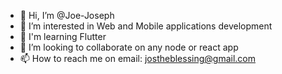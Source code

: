- 👋 Hi, I’m @Joe-Joseph
- 👀 I’m interested in Web and Mobile applications development
- 🌱 I'm learning Flutter
- 👀 I’m looking to collaborate on any node or react app
- 📫 How to reach me on email: jostheblessing@gmail.com

<!---
Joe-Joseph/Joe-Joseph is a ✨ special ✨ repository because its `README.md` (this file) appears on your GitHub profile.
You can click the Preview link to take a look at your changes.
--->
